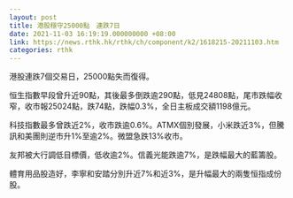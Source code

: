 ```yaml
---
layout: post
title: 港股穩守25000點　連跌7日
date: 2021-11-03 16:19:19.000000000 +08:00
link: https://news.rthk.hk/rthk/ch/component/k2/1618215-20211103.htm
categories: rthk
---
```


港股連跌7個交易日，25000點失而復得。

恒生指數早段曾升近90點，其後最多倒跌逾290點，低見24808點，尾市跌幅收窄，收市報25024點，跌74點，跌幅0.3%，全日主板成交額1198億元。

科技指數最多曾跌近2%，收市跌逾0.6%。ATMX個別發展，小米跌近3%，但騰訊和美團則逆市升1%至逾2%。微盟急跌13%收市。

友邦被大行調低目標價，低收逾2%。信義光能跌逾7%，是跌幅最大的藍籌股。

體育用品股造好，李寧和安踏分別升近7%和近3%，是升幅最大的兩隻恒指成份股。
